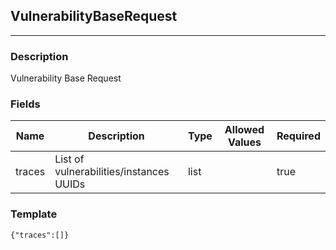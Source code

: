 ## VulnerabilityBaseRequest
---
### Description
Vulnerability Base Request
### Fields
| Name | Description | Type | Allowed Values | Required |
| ---- | ----------- | ---- | -------------- | -------- |
| traces | List of vulnerabilities/instances UUIDs | list |  | true |
### Template
```
{"traces":[]}
```
